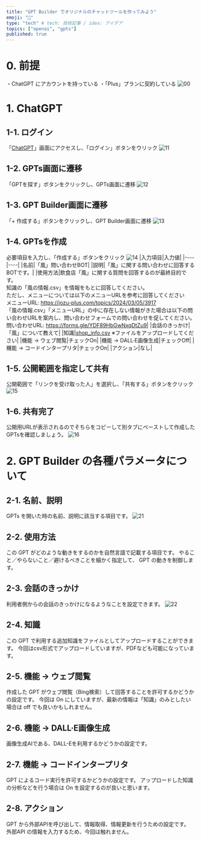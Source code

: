 ```yaml
---
title: "GPT Builder でオリジナルのチャットツールを作ってみよう"
emoji: "🌊"
type: "tech" # tech: 技術記事 / idea: アイデア
topics: ["openai", "gpts"]
published: true
---
```


# 0. 前提

・ChatGPT にアカウントを持っている
・「Plus」プランに契約している
![00](/images/gpts-hands-on/00.jpg)

# 1. ChatGPT

## 1-1. ログイン

「[ChatGPT](https://chat.openai.com/)」画面にアクセスし、「ログイン」ボタンをウリック
![11](/images/gpts-hands-on/11.png)

## 1-2. GPTs画面に遷移

「GPTを探す」ボタンをクリックし、GPTs画面に遷移
![12](/images/gpts-hands-on/12.png)

## 1-3. GPT Builder画面に遷移

「+ 作成する」ボタンをクリックし、GPT Builder画面に遷移
![13](/images/gpts-hands-on/13.png)

## 1-4. GPTsを作成

必要項目を入力し、「作成する」ボタンをクリック
![14](/images/gpts-hands-on/14.png)
|入力項目|入力値|
|----|----|
|名前|「風」問い合わせBOT|
|説明|「風」に関する問い合わせに回答するBOTです。|
|使用方法|飲食店「風」に関する質問を回答するのが最終目的です。<br>知識の「風の情報.csv」を情報をもとに回答してください。<br>ただし、メニューについては以下のメニューURLを参考に回答してください<br>メニューURL: https://jozu-plus.com/topics/2024/03/05/3917<br>「風の情報.csv」「メニューURL」の中に存在しない情報がきた場合は以下の問い合わせURLを案内し、問い合わせフォームでの問い合わせを促してください。<br>問い合わせURL: https://forms.gle/YDF89HbGwNxqDtZu9|
|会話のきっかけ|「風」について教えて|
|知識|[shop_info.csv](/files/gpts-hands-on/shop_info.csv) ※ファイルをアップロードしてください|
|機能 -> ウェブ閲覧|チェックOn|
|機能 -> DALL·E画像生成|チェックOff|
|機能 -> コードインタープリタ|チェックOn|
|アクション|なし|

## 1-5. 公開範囲を指定して共有

公開範囲で「リンクを受け取った人」を選択し、「共有する」ボタンをクリック
![15](/images/gpts-hands-on/15.png)

## 1-6. 共有完了

公開用URLが表示されるのでそちらをコピーして別タブにペーストして作成したGPTsを確認しましょう。
![16](/images/gpts-hands-on/16.png)

# 2. GPT Builder の各種パラメータについて

## 2-1. 名前、説明

GPTs を開いた時の名前、説明に該当する項目です。
![21](/images/gpts-hands-on/21.png)

## 2-2. 使用方法

この GPT がどのような動きをするのかを自然言語で記載する項目です。
やること／やらないこと／避けるべきことを細かく指定して、 GPT の動きを制御します。

## 2-3. 会話のきっかけ

利用者側からの会話のきっかけになるようなことを設定できます。
![22](/images/gpts-hands-on/22.png)

## 2-4. 知識

この GPT で利用する追加知識をファイルとしてアップロードすることができます。
今回はcsv形式でアップロードしていますが、PDFなども可能になっています。

## 2-5. 機能 -> ウェブ閲覧

作成した GPT がウェブ閲覧（Bing検索）して回答することを許可するかどうかの設定です。
今回は On にしていますが、最新の情報は「知識」のみとしたい場合は off でも良いかもしれません。

## 2-6. 機能 -> DALL·E画像生成

画像生成AIである、DALL-Eを利用するかどうかの設定です。

## 2-7. 機能 -> コードインタープリタ

GPT によるコード実行を許可するかどうかの設定です。
アップロードした知識の分析などを行う場合は On を設定するのが良いと思います。

## 2-8. アクション

GPT から外部APIを呼び出して、情報取得、情報更新を行うための設定です。
外部API の情報を入力するため、今回は触れません。